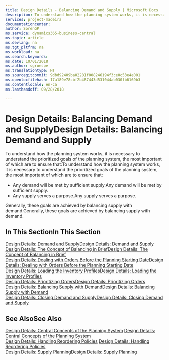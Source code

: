```yaml
---
title: Design Details - Balancing Demand and Supply | Microsoft Docs
description: To understand how the planning system works, it is necessary to understand the prioritized goals of the planning system, the most important of which are to ensure that any demand will be met by sufficient supply and any supply serves a purpose.
services: project-madeira
documentationcenter: 
author: SorenGP
ms.service: dynamics365-business-central
ms.topic: article
ms.devlang: na
ms.tgt_pltfrm: na
ms.workload: na
ms.search.keywords: 
ms.date: 10/01/2018
ms.author: sgroespe
ms.translationtype: HT
ms.sourcegitcommit: 9dbd92409ba02281f008246194f3ce0c53e4e001
ms.openlocfilehash: 17a189e78cbf2b487443d531044ab030fb6169b3
ms.contentlocale: en-ca
ms.lasthandoff: 09/28/2018

---
```

# <a name="design-details-balancing-demand-and-supply"></a><span data-ttu-id="6899e-103">Design Details: Balancing Demand and Supply</span><span class="sxs-lookup"><span data-stu-id="6899e-103">Design Details: Balancing Demand and Supply</span></span>
<span data-ttu-id="6899e-104">To understand how the planning system works, it is necessary to understand the prioritized goals of the planning system, the most important of which are to ensure that:</span><span class="sxs-lookup"><span data-stu-id="6899e-104">To understand how the planning system works, it is necessary to understand the prioritized goals of the planning system, the most important of which are to ensure that:</span></span>  

- <span data-ttu-id="6899e-105">Any demand will be met by sufficient supply.</span><span class="sxs-lookup"><span data-stu-id="6899e-105">Any demand will be met by sufficient supply.</span></span>  
- <span data-ttu-id="6899e-106">Any supply serves a purpose.</span><span class="sxs-lookup"><span data-stu-id="6899e-106">Any supply serves a purpose.</span></span>  

 <span data-ttu-id="6899e-107">Generally, these goals are achieved by balancing supply with demand.</span><span class="sxs-lookup"><span data-stu-id="6899e-107">Generally, these goals are achieved by balancing supply with demand.</span></span>  

## <a name="in-this-section"></a><span data-ttu-id="6899e-108">In This Section</span><span class="sxs-lookup"><span data-stu-id="6899e-108">In This Section</span></span>  
[<span data-ttu-id="6899e-109">Design Details: Demand and Supply</span><span class="sxs-lookup"><span data-stu-id="6899e-109">Design Details: Demand and Supply</span></span>](design-details-demand-and-supply.md)  
[<span data-ttu-id="6899e-110">Design Details: The Concept of Balancing in Brief</span><span class="sxs-lookup"><span data-stu-id="6899e-110">Design Details: The Concept of Balancing in Brief</span></span>](design-details-the-concept-of-balancing-in-brief.md)  
[<span data-ttu-id="6899e-111">Design Details: Dealing with Orders Before the Planning Starting Date</span><span class="sxs-lookup"><span data-stu-id="6899e-111">Design Details: Dealing with Orders Before the Planning Starting Date</span></span>](design-details-dealing-with-orders-before-the-planning-starting-date.md)  
[<span data-ttu-id="6899e-112">Design Details: Loading the Inventory Profiles</span><span class="sxs-lookup"><span data-stu-id="6899e-112">Design Details: Loading the Inventory Profiles</span></span>](design-details-loading-the-inventory-profiles.md)  
[<span data-ttu-id="6899e-113">Design Details: Prioritizing Orders</span><span class="sxs-lookup"><span data-stu-id="6899e-113">Design Details: Prioritizing Orders</span></span>](design-details-prioritizing-orders.md)  
[<span data-ttu-id="6899e-114">Design Details: Balancing Supply with Demand</span><span class="sxs-lookup"><span data-stu-id="6899e-114">Design Details: Balancing Supply with Demand</span></span>](design-details-balancing-supply-with-demand.md)  
[<span data-ttu-id="6899e-115">Design Details: Closing Demand and Supply</span><span class="sxs-lookup"><span data-stu-id="6899e-115">Design Details: Closing Demand and Supply</span></span>](design-details-closing-demand-and-supply.md)  

## <a name="see-also"></a><span data-ttu-id="6899e-116">See Also</span><span class="sxs-lookup"><span data-stu-id="6899e-116">See Also</span></span>  
 <span data-ttu-id="6899e-117">[Design Details: Central Concepts of the Planning System](design-details-central-concepts-of-the-planning-system.md) </span><span class="sxs-lookup"><span data-stu-id="6899e-117">[Design Details: Central Concepts of the Planning System](design-details-central-concepts-of-the-planning-system.md) </span></span>  
 <span data-ttu-id="6899e-118">[Design Details: Handling Reordering Policies](design-details-handling-reordering-policies.md) </span><span class="sxs-lookup"><span data-stu-id="6899e-118">[Design Details: Handling Reordering Policies](design-details-handling-reordering-policies.md) </span></span>  
 [<span data-ttu-id="6899e-119">Design Details: Supply Planning</span><span class="sxs-lookup"><span data-stu-id="6899e-119">Design Details: Supply Planning</span></span>](design-details-supply-planning.md)

